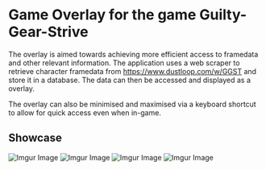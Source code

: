 # Game Overlay for the game Guilty-Gear-Strive
The overlay is aimed towards achieving more efficient access to framedata and other relevant information.
The application uses a web scraper to retrieve character framedata from https://www.dustloop.com/w/GGST and store it in a database.
The data can then be accessed and displayed as a overlay.


The overlay can also be minimised and maximised via a keyboard shortcut to allow for quick access even when in-game.

## Showcase

![Imgur Image](https://imgur.com/rLMxLiF.jpg)
![Imgur Image](https://imgur.com/Ba02Hae.jpg)
![Imgur Image](https://imgur.com/SgskoDV.jpg)
![Imgur Image](https://imgur.com/nszyQIM.jpg)


